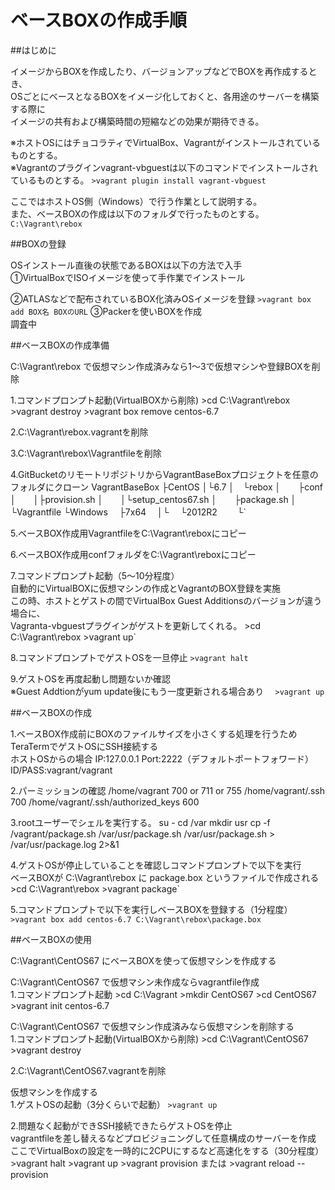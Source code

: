 ベースBOXの作成手順
===============

##はじめに

イメージからBOXを作成したり、バージョンアップなどでBOXを再作成するとき、  
OSごとにベースとなるBOXをイメージ化しておくと、各用途のサーバーを構築する際に  
イメージの共有および構築時間の短縮などの効果が期待できる。

※ホストOSにはチョコラティでVirtualBox、Vagrantがインストールされているものとする。  
※Vagrantのプラグインvagrant-vbguestは以下のコマンドでインストールされているものとする。
`>vagrant plugin install vagrant-vbguest`

ここではホストOS側（Windows）で行う作業として説明する。  
また、ベースBOXの作成は以下のフォルダで行ったものとする。
`C:\Vagrant\rebox`

##BOXの登録

OSインストール直後の状態であるBOXは以下の方法で入手  
①VirtualBoxでISOイメージを使って手作業でインストール

②ATLASなどで配布されているBOX化済みOSイメージを登録
`>vagrant box add BOX名 BOXのURL`
③Packerを使いBOXを作成  
調査中

##ベースBOXの作成準備

C:\Vagrant\rebox で仮想マシン作成済みなら1～3で仮想マシンや登録BOXを削除

1.コマンドプロンプト起動(VirtualBOXから削除)
    >cd C:\Vagrant\rebox
    >vagrant destroy
    >vagrant box remove centos-6.7

2.C:\Vagrant\rebox\.vagrantを削除

3.C:\Vagrant\rebox\Vagrantfileを削除

4.GitBucketのリモートリポジトリからVagrantBaseBoxプロジェクトを任意のフォルダにクローン
    VagrantBaseBox
    ├CentOS
    │└6.7
    │　└rebox
    │　　├conf
    │　　│├provision.sh
    │　　│└setup_centos67.sh
    │　　├package.sh
    │　　└Vagrantfile
    └Windows
    　├7x64
    　│└
    　└2012R2
    　　└`

5.ベースBOX作成用VagrantfileをC:\Vagrant\reboxにコピー

6.ベースBOX作成用confフォルダをC:\Vagrant\reboxにコピー

7.コマンドプロンプト起動（5～10分程度）  
自動的にVirtualBOXに仮想マシンの作成とVagrantのBOX登録を実施  
この時、ホストとゲストの間でVirtualBox Guest Additionsのバージョンが違う場合に、  
Vagranta-vbguestプラグインがゲストを更新してくれる。
    >cd C:\Vagrant\rebox
    >vagrant up`

8.コマンドプロンプトでゲストOSを一旦停止
`>vagrant halt`

9.ゲストOSを再度起動し問題ないか確認  
※Guest Addtionがyum update後にもう一度更新される場合あり
`  >vagrant up`

##ベースBOXの作成

1.ベースBOX作成前にBOXのファイルサイズを小さくする処理を行うためTeraTermでゲストOSにSSH接続する  
ホストOSからの場合
    IP:127.0.0.1
    Port:2222（デフォルトポートフォワード）
    ID/PASS:vagrant/vagrant

2.パーミッションの確認
    /home/vagrant 700 or 711 or 755
    /home/vagrant/.ssh 700
    /home/vagrant/.ssh/authorized_keys 600

3.rootユーザーでシェルを実行する。
    su -
    cd /var
    mkdir usr
    cp -f /vagrant/package.sh /var/usr/package.sh
    /var/usr/package.sh > /var/usr/package.log 2>&1

4.ゲストOSが停止していることを確認しコマンドプロンプトで以下を実行  
ベースBOXが C:\Vagrant\rebox に package.box というファイルで作成される
    >cd C:\Vagrant\rebox
    >vagrant package`

5.コマンドプロンプトで以下を実行しベースBOXを登録する（1分程度）
`>vagrant box add centos-6.7 C:\Vagrant\rebox\package.box`

##ベースBOXの使用

C:\Vagrant\CentOS67 にベースBOXを使って仮想マシンを作成する

C:\Vagrant\CentOS67 で仮想マシン未作成ならvagrantfile作成  
1.コマンドプロンプト起動
    >cd C:\Vagrant
    >mkdir CentOS67
    >cd CentOS67
    >vagrant init centos-6.7

C:\Vagrant\CentOS67 で仮想マシン作成済みなら仮想マシンを削除する  
1.コマンドプロンプト起動(VirtualBOXから削除)
    >cd C:\Vagrant\CentOS67
    >vagrant destroy

2.C:\Vagrant\CentOS67\.vagrantを削除

仮想マシンを作成する  
1.ゲストOSの起動（3分くらいで起動）
`>vagrant up`

2.問題なく起動ができSSH接続できたらゲストOSを停止  
  vagrantfileを差し替えるなどプロビジョニングして任意構成のサーバーを作成  
  ここでVirtualBoxの設定を一時的に2CPUにするなど高速化をする（30分程度）
    >vagrant halt
    >vagrant up
    >vagrant provision
    または
    >vagrant reload --provision
